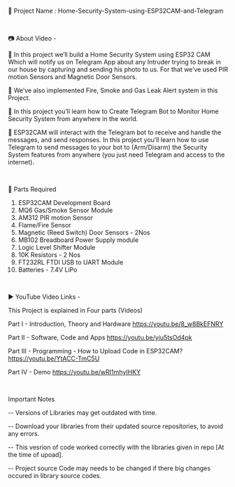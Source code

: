 🔴 Project Name : Home-Security-System-using-ESP32CAM-and-Telegram  

<br  />

📷 About Video -  

🚩   In this project we’ll build a Home Security System using ESP32 CAM Which will notify us on Telegram App about any Intruder trying to break in our house by capturing and sending his photo to us. For that we’ve used PIR motion Sensors and Magnetic Door Sensors.

🚩   We’ve also implemented Fire, Smoke and Gas Leak Alert system in this Project.

🚩   In this project you’ll learn how to Create Telegram Bot to Monitor  Home Security System from anywhere in the world.

🚩   ESP32CAM will interact with the Telegram bot to receive and handle the messages, and send responses. In this project you’ll learn how to use Telegram to send messages to your bot to (Arm/Disarm) the Security System features from anywhere (you just need Telegram and access to the internet).

<br  />

📜 Parts Required  

1. ESP32CAM Development Board
2. MQ6 Gas/Smoke Sensor Module
3. AM312 PIR motion Sensor
4. Flame/Fire Sensor
5. Magnetic (Reed Switch) Door Sensors - 2Nos
6. MB102 Breadboard Power Supply module
7. Logic Level Shifter Module
8. 10K Resistors - 2 Nos
9. FT232RL FTDI USB to UART Module
9. Batteries - 7.4V LiPo 

<br  />

▶️ YouTube Video Links -  

This Project is explained in Four parts (Videos)

Part I        -  Introduction, Theory and Hardware                 https://youtu.be/8_w8BkEFNRY​

Part II       -  Software, Code and Apps                           https://youtu.be/yiu5tsOd4pk​

Part III      -  Programming - How to Upload Code in ESP32CAM?     https://youtu.be/YtACC-TmC5U​

Part IV       -  Demo                                              https://youtu.be/wRI1mhyIHKY  
  
<br  />


Important Notes  

-- Versions of Libraries may get outdated with time.

-- Download your libraries from their updated source repositories, to avoid any errors.

-- This vesrion of code worked correctly with the libraries given in repo [At the time of upoad].

-- Project source Code may needs to be changed if there big changes occured in library source codes.